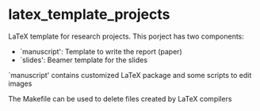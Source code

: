 # latex_template_projects

LaTeX template for research projects. This porject has two components:
- `manuscript': Template to write the report (paper)
- `slides': Beamer template for the slides

`manuscript' contains customized LaTeX package and some scripts to edit images

The Makefile can be used to delete files created by LaTeX compilers
